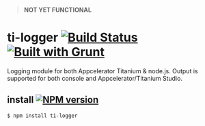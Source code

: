 > **NOT YET FUNCTIONAL**

# ti-logger [![Build Status](https://travis-ci.org/tonylukasavage/ti-logger.svg?branch=master)](https://travis-ci.org/tonylukasavage/ti-logger) [![Built with Grunt](https://cdn.gruntjs.com/builtwith.png)](http://gruntjs.com/)

Logging module for both Appcelerator Titanium & node.js. Output is supported for both console and Appcelerator/Titanium Studio.

## install [![NPM version](https://badge.fury.io/js/ti-logger.svg)](http://badge.fury.io/js/ti-logger)

```bash
$ npm install ti-logger
```